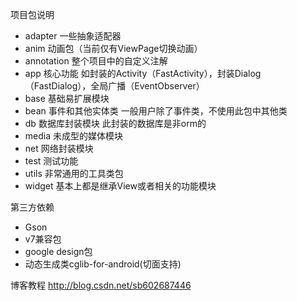 项目包说明

+ adapter 一些抽象适配器
+ anim 动画包（当前仅有ViewPage切换动画）
+ annotation 整个项目中的自定义注解
+ app 核心功能 如封装的Activity（FastActivity），封装Dialog（FastDialog），全局广播（EventObserver）
+ base 基础易扩展模块
+ bean 事件和其他实体类 一般用户除了事件类，不使用此包中其他类
+ db 数据库封装模块 此封装的数据库是非orm的
+ media 未成型的媒体模块
+ net 网络封装模块
+ test 测试功能
+ utils 非常通用的工具类包
+ widget 基本上都是继承View或者相关的功能模块

第三方依赖
+ Gson 
+ v7兼容包 
+ google design包
+ 动态生成类cglib-for-android(切面支持)

博客教程 http://blog.csdn.net/sb602687446